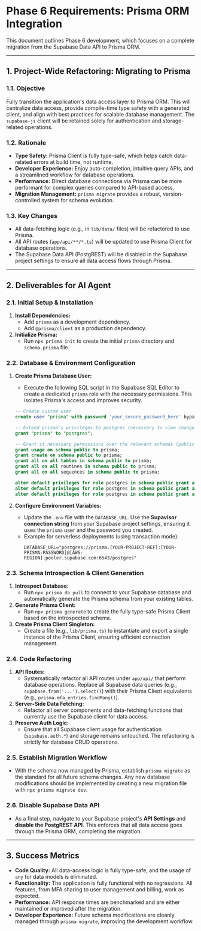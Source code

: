 # Phase 6 Requirements: Prisma ORM Integration

This document outlines Phase 6 development, which focuses on a complete migration from the Supabase Data API to Prisma ORM.

---

## 1. Project-Wide Refactoring: Migrating to Prisma

### 1.1. Objective

Fully transition the application's data access layer to Prisma ORM. This will centralize data access, provide compile-time type safety with a generated client, and align with best practices for scalable database management. The `supabase-js` client will be retained solely for authentication and storage-related operations.

### 1.2. Rationale

- **Type Safety:** Prisma Client is fully type-safe, which helps catch data-related errors at build time, not runtime.
- **Developer Experience:** Enjoy auto-completion, intuitive query APIs, and a streamlined workflow for database operations.
- **Performance:** Direct database connections via Prisma can be more performant for complex queries compared to API-based access.
- **Migration Management:** `prisma migrate` provides a robust, version-controlled system for schema evolution.

### 1.3. Key Changes

- All data-fetching logic (e.g., in `lib/data/` files) will be refactored to use Prisma.
- All API routes (`app/api/**/*.ts`) will be updated to use Prisma Client for database operations.
- The Supabase Data API (PostgREST) will be disabled in the Supabase project settings to ensure all data access flows through Prisma.

---

## 2. Deliverables for AI Agent

### 2.1. Initial Setup & Installation

1.  **Install Dependencies:**
    - Add `prisma` as a development dependency.
    - Add `@prisma/client` as a production dependency.
2.  **Initialize Prisma:**
    - Run `npx prisma init` to create the initial `prisma` directory and `schema.prisma` file.

### 2.2. Database & Environment Configuration

1.  **Create Prisma Database User:**
    - Execute the following SQL script in the Supabase SQL Editor to create a dedicated `prisma` role with the necessary permissions. This isolates Prisma's access and improves security.

    ```sql
    -- Create custom user
    create user "prisma" with password 'your_secure_password_here' bypassrls createdb;

    -- Extend prisma's privileges to postgres (necessary to view changes in Dashboard)
    grant "prisma" to "postgres";

    -- Grant it necessary permissions over the relevant schemas (public)
    grant usage on schema public to prisma;
    grant create on schema public to prisma;
    grant all on all tables in schema public to prisma;
    grant all on all routines in schema public to prisma;
    grant all on all sequences in schema public to prisma;

    alter default privileges for role postgres in schema public grant all on tables to prisma;
    alter default privileges for role postgres in schema public grant all on routines to prisma;
    alter default privileges for role postgres in schema public grant all on sequences to prisma;
    ```

2.  **Configure Environment Variables:**
    - Update the `.env` file with the `DATABASE_URL`. Use the **Supavisor connection string** from your Supabase project settings, ensuring it uses the `prisma` user and the password you created.
    - Example for serverless deployments (using transaction mode):
      ```
      DATABASE_URL="postgres://prisma.[YOUR-PROJECT-REF]:[YOUR-PRISMA-PASSWORD]@[AWS-REGION].pooler.supabase.com:6543/postgres"
      ```

### 2.3. Schema Introspection & Client Generation

1.  **Introspect Database:**
    - Run `npx prisma db pull` to connect to your Supabase database and automatically generate the Prisma schema from your existing tables.
2.  **Generate Prisma Client:**
    - Run `npx prisma generate` to create the fully type-safe Prisma Client based on the introspected schema.
3.  **Create Prisma Client Singleton:**
    - Create a file (e.g., `lib/prisma.ts`) to instantiate and export a single instance of the Prisma Client, ensuring efficient connection management.

### 2.4. Code Refactoring

1.  **API Routes:**
    - Systematically refactor all API routes under `app/api/` that perform database operations. Replace all Supabase data queries (e.g., `supabase.from('...').select()`) with their Prisma Client equivalents (e.g., `prisma.mfa_entries.findMany()`).
2.  **Server-Side Data Fetching:**
    - Refactor all server components and data-fetching functions that currently use the Supabase client for data access.
3.  **Preserve Auth Logic:**
    - Ensure that all Supabase client usage for authentication (`supabase.auth.*`) and storage remains untouched. The refactoring is strictly for database CRUD operations.

### 2.5. Establish Migration Workflow

- With the schema now managed by Prisma, establish `prisma migrate` as the standard for all future schema changes. Any new database modifications should be implemented by creating a new migration file with `npx prisma migrate dev`.

### 2.6. Disable Supabase Data API

- As a final step, navigate to your Supabase project's **API Settings** and **disable the PostgREST API**. This enforces that all data access goes through the Prisma ORM, completing the migration.

---

## 3. Success Metrics

- **Code Quality:** All data-access logic is fully type-safe, and the usage of `any` for data models is eliminated.
- **Functionality:** The application is fully functional with no regressions. All features, from MFA sharing to user management and billing, work as expected.
- **Performance:** API response times are benchmarked and are either maintained or improved after the migration.
- **Developer Experience:** Future schema modifications are cleanly managed through `prisma migrate`, improving the development workflow.
